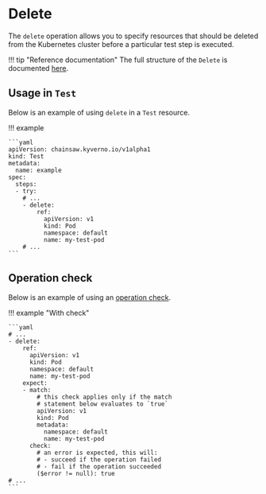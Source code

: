 # Delete

The `delete` operation allows you to specify resources that should be deleted from the Kubernetes cluster before a particular test step is executed.

!!! tip "Reference documentation"
    The full structure of the `Delete` is documented [here](../apis/chainsaw.v1alpha1.md#chainsaw-kyverno-io-v1alpha1-Delete).

## Usage in `Test`

Below is an example of using `delete` in a `Test` resource.

!!! example

    ```yaml
    apiVersion: chainsaw.kyverno.io/v1alpha1
    kind: Test
    metadata:
      name: example
    spec:
      steps:
      - try:
        # ...
        - delete:
            ref:
              apiVersion: v1
              kind: Pod
              namespace: default
              name: my-test-pod
        # ...
    ```

## Operation check

Below is an example of using an [operation check](./check.md#delete).

!!! example "With check"

    ```yaml
    # ...
    - delete:
        ref:
          apiVersion: v1
          kind: Pod
          namespace: default
          name: my-test-pod
        expect:
        - match:
            # this check applies only if the match
            # statement below evaluates to `true`
            apiVersion: v1
            kind: Pod
            metadata:
              namespace: default
              name: my-test-pod
          check:
            # an error is expected, this will:
            # - succeed if the operation failed
            # - fail if the operation succeeded
            ($error != null): true
    # ...
    ```
